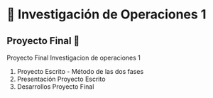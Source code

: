 # 👻  **Investigación de Operaciones 1**

## Proyecto Final 🎒

Proyecto Final Investigacion de operaciones 1

1) Proyecto Escrito - Método de las dos fases 
2) Presentación Proyecto Escrito
3) Desarrollos Proyecto Final